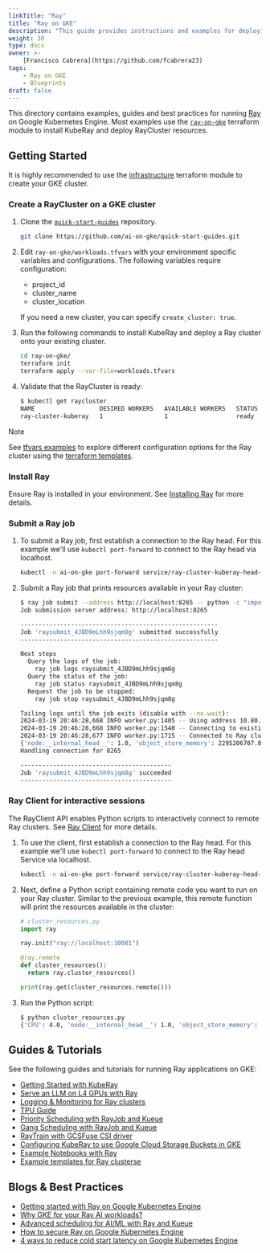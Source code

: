 ```yaml
---
linkTitle: "Ray"
title: "Ray on GKE"
description: "This guide provides instructions and examples for deploying and managing Ray clusters on Google Kubernetes Engine (GKE) using KubeRay and Terraform. It covers setting up a GKE cluster, deploying a Ray cluster, submitting Ray jobs, and using the Ray Client for interactive sessions. The guide also points to various resources, including tutorials, best practices, and examples for running different types of Ray applications on GKE, such as serving LLMs, using TPUs, and integrating with GCS."
weight: 30
type: docs
owner: >-
    [Francisco Cabrera](https://github.com/fcabrera23)
tags: 
    - Ray on GKE
    - Blueprints
draft: false
---
```

This directory contains examples, guides and best practices for running [Ray](https://www.ray.io/) on Google Kubernetes Engine.
Most examples use the [`ray-on-gke`](https://github.com/ai-on-gke/quick-start-guides/tree/main/ray-on-gke) terraform module to install KubeRay and deploy RayCluster resources.

## Getting Started

It is highly recommended to use the [infrastructure](https://github.com/ai-on-gke/quick-start-guides/tree/main/common/infrastructure) terraform module to create your GKE cluster.

### Create a RayCluster on a GKE cluster

1. Clone the [`quick-start-guides`](https://github.com/ai-on-gke/quick-start-guides/) repository.
    ```bash
    git clone https://github.com/ai-on-gke/quick-start-guides.git
    ```

1. Edit `ray-on-gke/workloads.tfvars` with your environment specific variables and configurations.
    The following variables require configuration:
    * project_id
    * cluster_name
    * cluster_location

    If you need a new cluster, you can specify `create_cluster: true`.

1. Run the following commands to install KubeRay and deploy a Ray cluster onto your existing cluster.
    ```bash
    cd ray-on-gke/
    terraform init
    terraform apply --var-file=workloads.tfvars
    ```

1. Validate that the RayCluster is ready:
    ```bash
    $ kubectl get raycluster
    NAME                  DESIRED WORKERS   AVAILABLE WORKERS   STATUS   AGE
    ray-cluster-kuberay   1                 1                   ready    3m41s
    ```

>[!NOTE]
> See [tfvars examples](https://github.com/GoogleCloudPlatform/ai-on-gke/blob/main/ray-on-gke/examples/tfvars) to explore different configuration options for the Ray cluster using the [terraform templates](https://github.com/ai-on-gke/quick-start-guides/tree/main/ray-on-gke).

### Install Ray

Ensure Ray is installed in your environment. See [Installing Ray](https://docs.ray.io/en/latest/ray-overview/installation.html) for more details.

### Submit a Ray job

1. To submit a Ray job, first establish a connection to the Ray head. For this example we'll use `kubectl port-forward`
to connect to the Ray head via localhost.

    ```bash
    kubectl -n ai-on-gke port-forward service/ray-cluster-kuberay-head-svc 8265 &
    ```

1. Submit a Ray job that prints resources available in your Ray cluster:
    ```bash
    $ ray job submit --address http://localhost:8265 -- python -c "import ray; ray.init(); print(ray.cluster_resources())"
    Job submission server address: http://localhost:8265
    
    -------------------------------------------------------
    Job 'raysubmit_4JBD9mLhh9sjqm8g' submitted successfully
    -------------------------------------------------------
    
    Next steps
      Query the logs of the job:
        ray job logs raysubmit_4JBD9mLhh9sjqm8g
      Query the status of the job:
        ray job status raysubmit_4JBD9mLhh9sjqm8g
      Request the job to be stopped:
        ray job stop raysubmit_4JBD9mLhh9sjqm8g
    
    Tailing logs until the job exits (disable with --no-wait):
    2024-03-19 20:46:28,668 INFO worker.py:1405 -- Using address 10.80.0.19:6379 set in the environment variable RAY_ADDRESS
    2024-03-19 20:46:28,668 INFO worker.py:1540 -- Connecting to existing Ray cluster at address: 10.80.0.19:6379...
    2024-03-19 20:46:28,677 INFO worker.py:1715 -- Connected to Ray cluster. View the dashboard at 10.80.0.19:8265
    {'node:__internal_head__': 1.0, 'object_store_memory': 2295206707.0, 'memory': 8000000000.0, 'CPU': 4.0, 'node:10.80.0.19': 1.0}
    Handling connection for 8265
    
    ------------------------------------------
    Job 'raysubmit_4JBD9mLhh9sjqm8g' succeeded
    ------------------------------------------
    ```

### Ray Client for interactive sessions

The RayClient API enables Python scripts to interactively connect to remote Ray clusters. See [Ray Client](https://docs.ray.io/en/latest/cluster/running-applications/job-submission/ray-client.html) for more details.

1. To use the client, first establish a connection to the Ray head. For this example we'll use `kubectl port-forward`
to connect to the Ray head Service via localhost.

    ```bash
    kubectl -n ai-on-gke port-forward service/ray-cluster-kuberay-head-svc 10001 &
    ```

1. Next, define a Python script containing remote code you want to run on your Ray cluster. Similar to the previous example,
this remote function will print the resources available in the cluster:
    ```python
    # cluster_resources.py
    import ray
    
    ray.init("ray://localhost:10001")
    
    @ray.remote
    def cluster_resources():
      return ray.cluster_resources()
    
    print(ray.get(cluster_resources.remote()))
    ```

1. Run the Python script:
    ```bash
    $ python cluster_resources.py
    {'CPU': 4.0, 'node:__internal_head__': 1.0, 'object_store_memory': 2280821145.0, 'node:10.80.0.22': 1.0, 'memory': 8000000000.0}
    ```

## Guides & Tutorials

See the following guides and tutorials for running Ray applications on GKE:
* [Getting Started with KubeRay](https://docs.ray.io/en/latest/cluster/kubernetes/getting-started.html)
* [Serve an LLM on L4 GPUs with Ray](https://cloud.google.com/kubernetes-engine/docs/how-to/serve-llm-l4-ray)
* [Logging & Monitoring for Ray clusters](https://github.com/GoogleCloudPlatform/ai-on-gke/tree/main/ray-on-gke/guides/observability)
* [TPU Guide](https://github.com/ai-on-gke/kuberay-tpu-webhook)
* [Priority Scheduling with RayJob and Kueue](https://docs.ray.io/en/master/cluster/kubernetes/examples/rayjob-kueue-priority-scheduling.html)
* [Gang Scheduling with RayJob and Kueue](https://docs.ray.io/en/master/cluster/kubernetes/examples/rayjob-kueue-gang-scheduling.html)
* [RayTrain with GCSFuse CSI driver](https://github.com/GoogleCloudPlatform/ai-on-gke/tree/main/ray-on-gke/guides/raytrain-with-gcsfusecsi)
* [Configuring KubeRay to use Google Cloud Storage Buckets in GKE](https://docs.ray.io/en/latest/cluster/kubernetes/user-guides/gke-gcs-bucket.html)
* [Example Notebooks with Ray](https://github.com/GoogleCloudPlatform/ai-on-gke/tree/main/ray-on-gke/examples/notebooks)
* [Example templates for Ray clusterse](https://github.com/GoogleCloudPlatform/ai-on-gke/blob/main/ray-on-gke/examples/tfvars)

## Blogs & Best Practices

* [Getting started with Ray on Google Kubernetes Engine](https://cloud.google.com/blog/products/containers-kubernetes/use-ray-on-kubernetes-with-kuberay)
* [Why GKE for your Ray AI workloads?](https://cloud.google.com/blog/products/containers-kubernetes/the-benefits-of-using-gke-for-running-ray-ai-workloads)
* [Advanced scheduling for AI/ML with Ray and Kueue](https://cloud.google.com/blog/products/containers-kubernetes/using-kuberay-and-kueue-to-orchestrate-ray-applications-in-gke)
* [How to secure Ray on Google Kubernetes Engine](https://cloud.google.com/blog/products/containers-kubernetes/securing-ray-to-run-on-google-kubernetes-engine)
* [4 ways to reduce cold start latency on Google Kubernetes Engine](https://cloud.google.com/blog/products/containers-kubernetes/tips-and-tricks-to-reduce-cold-start-latency-on-gke)
